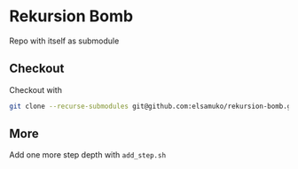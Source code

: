 # Rekursion Bomb

Repo with itself as submodule

## Checkout

Checkout with
```bash
git clone --recurse-submodules git@github.com:elsamuko/rekursion-bomb.git
```

## More

Add one more step depth with `add_step.sh`
